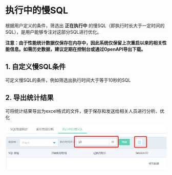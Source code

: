 # 执行中的慢SQL
根据用户定义的条件，筛选出 **正在执行中** 的慢SQL（即执行时长大于一定时间的SQL），是用户能够专注对这部分SQL进行优化。


**注意：由于性能统计数据仅保存在内存中，因此系统仅保留上次重启以来的相关性能信息。如需历史数据，建议定期在控制台或通过OpenAPI导出下载。**

## 1. 自定义慢SQL条件
可定义慢SQL的条件，例如筛选出执行时间大于等于10秒的SQL

## 2. 导出统计结果
可将统计结果导出为excel格式的文件，便于保存和发送给相关人员进行分析、优化

![慢SQL](../../../../../image/RDS/Active-Slow-SQL-1.png)
